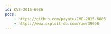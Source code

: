 ```yaml
---
id: CVE-2015-6086
pocs:
    - https://github.com/payatu/CVE-2015-6086
    - https://www.exploit-db.com/raw/39698
---
```

